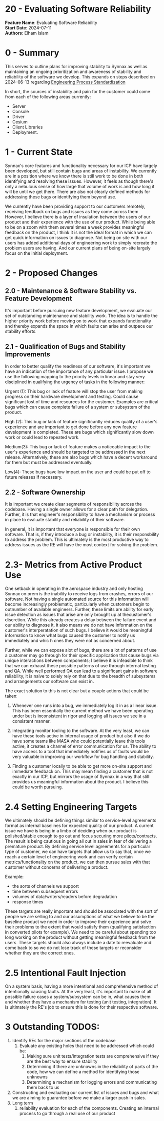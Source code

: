 # 20 - Evaluating Software Reliability

**Feature Name**: Evaluating Software Reliability <br />
**Start Date**: 2024-07-11 <br />
**Authors**: Elham Islam <br />

# 0 - Summary 
This serves to outline plans for improving stability to Synnax as well as maintaining an 
ongoing prioritization and awareness of stability and reliability of the software we develop. 
This expands on steps described on 2024-06-13 regarding [Engineering Process Standardization](./0020-240613-engineering-workflow.md)

In short, the sources of instability and pain for the customer could come from each of the following areas currently:
- Server
- Console
- Driver
- Cesium
- Client Libraries
- Deployment.

# 1 - Current State
Synnax's core features and functionality necessary for our ICP have largely been developed, 
but still contain bugs and areas of instability. We currently are in a position where we 
know there is still work to be done in both identifying and resolving these issues. However, 
it feels as though there's only a nebulous sense of how large that volume of 
work is and how long it will be until we get there. There are also not clearly defined methods 
for addressing these bugs or identifying them beyond use.

We currently have been providing support to our customers remotely, receiving feedback on 
bugs and issues as they come across them. However, I believe there is a layer of 
insulation between the users of our product and their experience with the use of 
our product. While being able to be on a zoom with them several times a week provides
meaningful feedback on the product, I think it is not the ideal format in which we can get quick 
information on issues to diagnose. Not being on site with our users has added
additional days of engineering work to simply recreate the problem users are having. And our 
current plans of being on-site largely focus on the initial deployment.

# 2 - Proposed Changes

## 2.0 - Maintenance & Software Stability vs. Feature Development

It's important before pursuing new feature development, we evaluate our set of outstanding 
maintenance and stability work. The idea is to handle the higher priority work before moving 
on to work that expands functionality and thereby expands the space in which faults can arise 
and outpace our stability efforts.

## 2.1 - Qualification of Bugs and Stability Improvements
In order to better qualify the readiness of our software, it's important we have an indication 
of the importance of any particular issue. I propose we use the following mapping 
to the priority levels in linear and stay very disciplined in qualifying the urgency of tasks 
in the following manner:

Urgent (1): This bug or lack of feature will stop the user from making progress on their 
hardware development and testing. Could cause significant lost of time and resources for 
the customer. Examples are critical bugs which can cause complete failure of a system or
 subsystem of the product.

High (2): This bug or lack of feature significantly reduces quality of a user's experience 
and are important to get done before any new feature development is completed. These are 
bugs which significantly slow down work or could lead to repeated work.

Medium(3): This bug or lack of feature makes a noticeable impact to the user's experience 
and should be targeted to be addressed in the next release. Alternatively, these are also 
bugs which have a decent workaround for them but must be addressed eventually.

Low(4):  These bugs have low impact on the user and could be put off to future releases if necessary.
     
## 2.2 - Software Ownership
It is important we create clear segments of responsibility across the codebase. Having a 
single owner allows for a clear path for delegation. Further, it is that engineer's responsibility
to have a mechanism or process in place to evaluate stability and reliability of their software.

In general, it is important that everyone is responsible for their own software. That is, 
if they introduce a bug or instability, it is their responsbility to address the problem. 
This is ultimately is the most productive way to address issues as the RE will have the most 
context for solving the problem. 

# 2.3- Metrics from Active Product Use
One setback in operating in the aerospace industry and only hosting Synnax on prem is the 
inability to receive logs from crashes, errors of our software. Not having a single automated
source for this information will become increasingly problematic, particularly when customers
begin to outnumber of available engineers. Further, these limits are ability for early issue 
detection as issues that arise are only brought up at thecustomer's discretion. While this already 
creates a delay between the failure event and our ability to diagnose it, it also means we do not
have information on the customer's interperatation of such bugs. I believe it would be
meaningful information to know what bugs caused the customer to notify us immediately and whic
h ones they were not as concerned about.

Further, while we can expose alot of bugs, there are a lot of patterns of use a customer may 
go through for their specific application that cause bugs via unique interactions between components; 
I believe it is infeasible to think that we can exhaust these possible patterns of use through 
internal testing and QA. While well performed QA can lead to a significant gains in software reliability, 
it is naive to solely rely on that due to the breadth of subsystems and arrangements our software can exist in.

The exact solution to this is not clear but a couple actions that could be taken:

1. Whenever one runs into a bug, we immediately log it in as a linear issue. This has been 
essentially the current method we have been operating under but is inconsistent in rigor and 
logging all issues we see in a consistent manner. 

2. Integrating monitor tooling to the software. At the very least, we can have 
these tools active in internal usage of product but also if we do have some teams like MASA 
who could potentially leave this tools active, it creates a channel of error communication 
for us. The ability to have access to a tool that immediately notifies us of faults would be very 
valuable in improving our workflow for bug handling and stability.

3. Finding a customer locally to be able to get more on-site support and immediate feedback 
on. This may mean finding a customer that is not exactly in our ICP, but mirrors the usage 
of Synnax in a way that still provides us meaningful information about the product. I believe 
this could be worth pursuing.

# 2.4 Setting Engineering Targets
We ultimately should be defining things similar to service-level agreements format as internal 
baselines for expected quality of our product. A current issue we have is being in a limbo of 
deciding when our product is polished/stable enough to go out and focus securing more 
pilots/contracts. The result is being cautious in going all out in sales in fear of delivering 
a premature product. By defining service level agreements for a particular type of customer, 
we can have targets that allow us to say that, once we reach a certain level of engineering 
work and can verify certain metrics/functionality on the product, we can then pursue sales with 
that customer without concerns of delivering a product.

Example:
- the sorts of channels we support
- time between subsequent errors
- volumes of data/writers/readers before degradation
- response times

These targets are really important and should be associated with the sort of people we are 
selling to and our assumptions of what we believe to be the baseline product we need in order
to improve their experience and solve their problems to the extent that would satisfy them 
(qualifying satisfaction in converted pilots for example). We need to be careful about spending 
too long working on the product without getting meaningful feedback from the users. These 
targets should also always include a date to reevaluate and come back to so we do not lose 
track of these targets or reconsider whether they are the correct ones.

# 2.5 Intentional Fault Injection
On a system basis, having a more intentional and comprehensive method of intentionally 
causing faults. At the very least, it's important to make of all possible failure cases a 
system/subsystem can be in, what causes them and whether they have a mechanism for testing 
(unit testing, integration). It is ultimately the RE's job to ensure this is done for their 
respective software.

# 3 Outstanding TODOS:
1. Identify REs for the major sections of the codebase
	1. Evaluate any existing holes that need to be addressed which could be:
		1. Making sure unit tests/integration tests are comprehensive if they are the best way to ensure stability
		2. Determining if there are unknowns in the reliability of parts of the code, how we can define a method for identifying those unknowns
		3. Determining a mechanism for logging errors and communicating them back to us
2. Constructing and evaluating our current list of issues and bugs and what we are aiming to guarantee before we make a larger push in sales.
3. Long term
	1. reliability evaluation for each of the components. Creating an internal process to go through a real use of our product